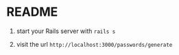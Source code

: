 # README

1. start your Rails server with `rails s`

2. visit the url `http://localhost:3000/passwords/generate`
